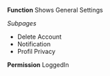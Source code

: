 **Function**
Shows General Settings

*Subpages*
- Delete Account
- Notification
- Profil Privacy

**Permission**
LoggedIn
